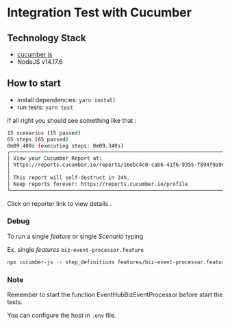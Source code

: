 # Integration Test with Cucumber

## Technology Stack

- [cucumber js](https://github.com/cucumber/cucumber-js)
- NodeJS v14.17.6

## How to start

- install dependencies: `yarn install`
- run tests: `yarn test`

if all right you should see something like that :

```sh
15 scenarios (15 passed)
65 steps (65 passed)
0m09.409s (executing steps: 0m09.349s)
┌──────────────────────────────────────────────────────────────────────────┐
│ View your Cucumber Report at:                                            │
│ https://reports.cucumber.io/reports/16ebc4c0-cab6-41f6-9355-f894f9a9601d │
│                                                                          │
│ This report will self-destruct in 24h.                                   │
│ Keep reports forever: https://reports.cucumber.io/profile                │
└──────────────────────────────────────────────────────────────────────────┘
```

Click on reporter link to view details .

### Debug

To run a single _feature_ or single _Scenario_ typing

Ex. single _features_ `biz-event-processor.feature`
```sh
npx cucumber-js -r step_definitions features/biz-event-processor.feature
```

### Note

Remember to start the function EventHubBizEventProcessor before start the tests.

You can configure the host in `.env` file.

